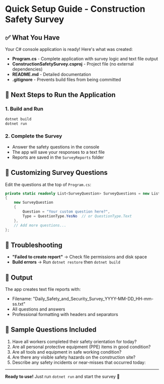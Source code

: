 # Quick Setup Guide - Construction Safety Survey

## ✅ What You Have

Your C# console application is ready! Here's what was created:

- **Program.cs** - Complete application with survey logic and text file output
- **ConstructionSafetySurvey.csproj** - Project file (no external dependencies)
- **README.md** - Detailed documentation
- **.gitignore** - Prevents build files from being committed

## 🚀 Next Steps to Run the Application

### 1. Build and Run
```bash
dotnet build
dotnet run
```

### 2. Complete the Survey
- Answer the safety questions in the console
- The app will save your responses to a text file
- Reports are saved in the `SurveyReports` folder

## 📝 Customizing Survey Questions

Edit the questions at the top of `Program.cs`:

```csharp
private static readonly List<SurveyQuestion> SurveyQuestions = new List<SurveyQuestion>
{
    new SurveyQuestion
    {
        Question = "Your custom question here?",
        Type = QuestionType.YesNo  // or QuestionType.Text
    },
    // Add more questions...
};
```

## 🔧 Troubleshooting

- **"Failed to create report"** → Check file permissions and disk space
- **Build errors** → Run `dotnet restore` then `dotnet build`

## 📄 Output

The app creates text file reports with:
- Filename: "Daily_Safety_and_Security_Survey_YYYY-MM-DD_HH-mm-ss.txt"
- All questions and answers
- Professional formatting with headers and separators

## 🎯 Sample Questions Included

1. Have all workers completed their safety orientation for today?
2. Are all personal protective equipment (PPE) items in good condition?
3. Are all tools and equipment in safe working condition?
4. Are there any visible safety hazards on the construction site?
5. Describe any safety incidents or near-misses that occurred today:

---

**Ready to use!** Just run `dotnet run` and start the survey 🚀
